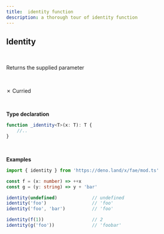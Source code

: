 ```yaml
---
title:  identity function
description: a thorough tour of identity function
---
```

## Identity
<br>

Returns the supplied parameter

<br>

&cross; Curried

<br>

**Type declaration**

```typescript
function _identity<T>(x: T): T {
    //..
}
```
<br>

**Examples**
```typescript
import { identity } from 'https://deno.land/x/fae/mod.ts'

const f = (x: number) => ++x
const g = (y: string) => y + 'bar'

identity(undefined)             // undefined
identity('foo')                 // 'foo'
identity('foo', 'bar')          // 'foo'

identity(f(1))                  // 2
identity(g('foo'))              // 'foobar'
```
